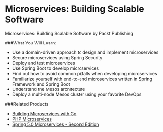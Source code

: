 
# Microservices: Building Scalable Software
Microservices: Building Scalable Software by Packt Publishing

###What You Will Learn:

* Use a domain-driven approach to design and implement microservices
* Secure microservices using Spring Security
* Deploy and test microservices
* Use Spring Boot to develop microservices
* Find out how to avoid common pitfalls when developing microservices
* Familiarize yourself with end-to-end microservices written in Spring Framework and Spring Boot
* Understand the Mesos architecture
* Deploy a multi-node Mesos cluster using your favorite DevOps

###Related Products

* [Building Microservices with Go](https://www.packtpub.com/application-development/building-microservices-go?utm_source=github&utm_medium=repository&utm_campaign=9781786468666)
* [PHP Microservices](https://www.packtpub.com/application-development/php-microservices?utm_source=github&utm_medium=repository&utm_campaign=9781787125377)
* [Spring 5.0 Microservices - Second Edition](https://www.packtpub.com/application-development/spring-5-microservices-second-edition?utm_source=github&utm_medium=repository&utm_campaign=9781787127685)

